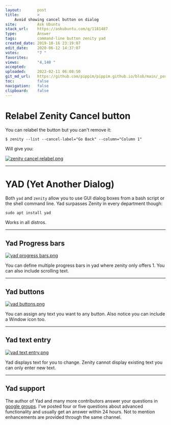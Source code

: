 ```yaml
---
layout:       post
title:        >
    Avoid showing cancel button on dialog
site:         Ask Ubuntu
stack_url:    https://askubuntu.com/q/1181487
type:         Answer
tags:         command-line button zenity yad
created_date: 2019-10-16 23:19:07
edit_date:    2020-06-12 14:37:07
votes:        "7 "
favorites:    
views:        "4,140 "
accepted:     
uploaded:     2022-02-11 06:08:50
git_md_url:   https://github.com/pippim/pippim.github.io/blob/main/_posts/2019/2019-10-16-Avoid-showing-cancel-button-on-dialog.md
toc:          false
navigation:   false
clipboard:    false
---
```


# Relabel Zenity Cancel button

You can relabel the button but you can't remove it:

``` 
$ zenity --list --cancel-label="Go Back" --column="Column 1"
```

Will give you:

[![zenity cancel relabel.png][1]][1]


----------


# YAD (Yet Another Dialog)

Both `yad` and `zenity` allow you to use GUI dialog boxes from a bash script or the shell command line. Yad surpasses Zenity in every department though:

``` 
sudo apt install yad
```

Works in all distros.


----------


## Yad Progress bars

[![yad progress bars.png][2]][2]

You can define multiple progress bars in yad where zenity only offers 1. You can also include scrolling text.


----------


## Yad buttons

[![yad buttons.png][3]][3]

You can assign any text you want to any button. Also notice you can include a Window icon too.


----------


## Yad text entry

[![yad text entry.png][4]][4]

Yad displays text for you to change. Zenity cannot display existing text you can only enter new text.


----------


## Yad support

The author of Yad and many more contributors answer your questions in [google groups](https://groups.google.com/forum/#!forum/yad-common). I've posted four or five questions about advanced functionality and usually get an answer within 24 hours. Not to mention enhancements are provided through the same channel.


  [1]: https://i.stack.imgur.com/b1nrC.png
  [2]: https://i.stack.imgur.com/Sd0z4.png
  [3]: https://i.stack.imgur.com/fmrH9.png
  [4]: https://i.stack.imgur.com/BUD7W.png
